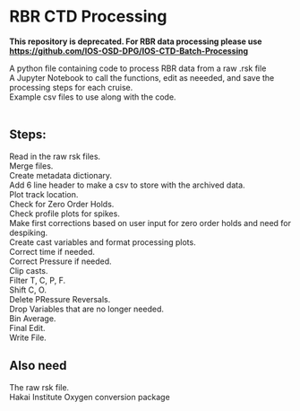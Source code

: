 # RBR CTD Processing
**This repository is deprecated. For RBR data processing please use https://github.com/IOS-OSD-DPG/IOS-CTD-Batch-Processing**

A python file containing code to process RBR data from a raw .rsk file <br>
A Jupyter Notebook to call the functions, edit as neeeded, and save the processing steps for each cruise. <br>
Example csv files to use along with the code. <br>
<br>
## Steps:
Read in the raw rsk files. <br>
Merge files. <br>
Create metadata dictionary. <br>
Add 6 line header to make a csv to store with the archived data. <br>
Plot track location. <br>
Check for Zero Order Holds. <br>
Check profile plots for spikes.<br>
Make first corrections based on user input for zero order holds and need for despiking. <br>
Create cast variables and format processing plots. <br>
Correct time if needed. <br>
Correct Pressure if needed. <br>
Clip casts.<br>
Filter T, C, P, F. <br>
Shift C, O. <br>
Delete PRessure Reversals. <br>
Drop Variables that are no longer needed. <br>
Bin Average. <br>
Final Edit. <br>
Write File. 


## Also need
The raw rsk file. <br>
Hakai Institute Oxygen conversion package
